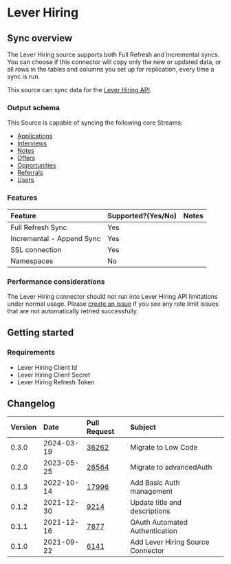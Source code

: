 # Lever Hiring

## Sync overview

The Lever Hiring source supports both Full Refresh and Incremental syncs. You can choose if this connector will copy only the new or updated data, or all rows in the tables and columns you set up for replication, every time a sync is run.

This source can sync data for the [Lever Hiring API](https://hire.lever.co/developer/documentation#introduction).

### Output schema

This Source is capable of syncing the following core Streams:

* [Applications](https://hire.lever.co/developer/documentation#list-all-applications)
* [Interviews](https://hire.lever.co/developer/documentation#list-all-interviews)
* [Notes](https://hire.lever.co/developer/documentation#list-all-notes)
* [Offers](https://hire.lever.co/developer/documentation#list-all-offers)
* [Opportunities](https://hire.lever.co/developer/documentation#list-all-opportunities)
* [Referrals](https://hire.lever.co/developer/documentation#list-all-referrals)
* [Users](https://hire.lever.co/developer/documentation#list-all-users)

### Features

| Feature | Supported?\(Yes/No\) | Notes |
| :--- | :--- | :--- |
| Full Refresh Sync | Yes |  |
| Incremental - Append Sync | Yes |  |
| SSL connection | Yes |  |
| Namespaces | No |  |

### Performance considerations

The Lever Hiring connector should not run into Lever Hiring API limitations under normal usage. Please [create an issue](https://github.com/airbytehq/airbyte/issues) if you see any rate limit issues that are not automatically retried successfully.

## Getting started

### Requirements

* Lever Hiring Client Id
* Lever Hiring Client Secret
* Lever Hiring Refresh Token

## Changelog

| Version | Date       | Pull Request                                             | Subject                           |
|:--------|:-----------|:---------------------------------------------------------|:----------------------------------|
| 0.3.0   | 2024-03-19 | [36262](https://github.com/airbytehq/airbyte/pull/36262) | Migrate to Low Code               |
| 0.2.0   | 2023-05-25 | [26564](https://github.com/airbytehq/airbyte/pull/26564) | Migrate to advancedAuth           |
| 0.1.3   | 2022-10-14 | [17996](https://github.com/airbytehq/airbyte/pull/17996) | Add Basic Auth management         |
| 0.1.2   | 2021-12-30 | [9214](https://github.com/airbytehq/airbyte/pull/9214)   | Update title and descriptions     |
| 0.1.1   | 2021-12-16 | [7677](https://github.com/airbytehq/airbyte/pull/7677)   | OAuth Automated Authentication    |
| 0.1.0   | 2021-09-22 | [6141](https://github.com/airbytehq/airbyte/pull/6141)   | Add Lever Hiring Source Connector |


